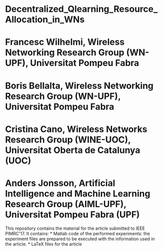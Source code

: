 # Decentralized_Qlearning_Resource_Allocation_in_WNs

#   Francesc Wilhelmi, Wireless Networking Research Group (WN-UPF), Universitat Pompeu Fabra
#   Boris Bellalta, Wireless Networking Research Group (WN-UPF), Universitat Pompeu Fabra
#   Cristina Cano, Wireless Networks Research Group (WINE-UOC), Universitat Oberta de Catalunya (UOC)
#   Anders Jonsson, Artificial Intelligence and Machine Learning Research Group (AIML-UPF), Universitat Pompeu Fabra (UPF)

This repository contains the material for the article submitted to IEEE PIMRC'17. It contains:
    * Matlab code of the performed experiments: the experiment files are prepared to be executed with the information used in the article.
    * LaTeX files for the article
